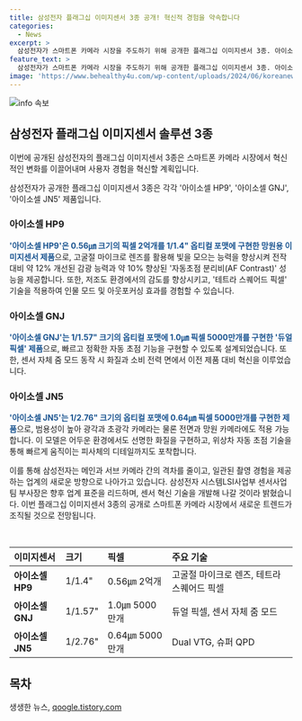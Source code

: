 ```yaml
---
title: 삼성전자 플래그십 이미지센서 3종 공개! 혁신적 경험을 약속합니다
categories:
  - News
excerpt: >
  삼성전자가 스마트폰 카메라 시장을 주도하기 위해 공개한 플래그십 이미지센서 3종. 아이소셀 HP9은 망원용 이미지센서로 기존보다 더 나은 감광 능력과 초점 분리 성능을 갖추고, 듀얼 픽셀과 아이소셀 JN5는 각각 빠르고 정확한 자동 초점 및 어두운 환경에서의 선명한 화질을 제공한다. 이에 삼성전자는 전면부터 후면까지 일관된 촬영 경험을 제공하며, 센서 혁신 기술을 통해 업계 표준을 리드할 것으로 기대되고 있다.
feature_text: >
  삼성전자가 스마트폰 카메라 시장을 주도하기 위해 공개한 플래그십 이미지센서 3종. 아이소셀 HP9은 망원용 이미지센서로 기존보다 더 나은 감광 능력과 초점 분리 성능을 갖추고, 듀얼 픽셀과 아이소셀 JN5는 각각 빠르고 정확한 자동 초점 및 어두운 환경에서의 선명한 화질을 제공한다. 이에 삼성전자는 전면부터 후면까지 일관된 촬영 경험을 제공하며, 센서 혁신 기술을 통해 업계 표준을 리드할 것으로 기대되고 있다.
image: 'https://www.behealthy4u.com/wp-content/uploads/2024/06/koreanews.jpg'
---
```


<p><img src="https://www.behealthy4u.com/wp-content/uploads/2024/06/koreanews.jpg" alt="info 속보" /></p>

<h2 data-ke-size="size26">삼성전자 플래그십 이미지센서 솔루션 3종</h2>

<p>이번에 공개된 삼성전자의 플래그십 이미지센서 3종은 스마트폰 카메라 시장에서 혁신적인 변화를 이끌어내며 사용자 경험을 혁신할 계획입니다.</p>

<p data-ke-size="size16">삼성전자가 공개한 플래그십 이미지센서 3종은 각각 '아이소셀 HP9', '아이소셀 GNJ', '아이소셀 JN5' 제품입니다.</p>

<h3>아이소셀 HP9</h3>

<p><b><span style="color: #1a5490;">'아이소셀 HP9'은 0.56㎛ 크기의 픽셀 2억개를 1/1.4" 옵티컬 포맷에 구현한 망원용 이미지센서 제품</span></b>으로, 고굴절 마이크로 렌즈를 활용해 빛을 모으는 능력을 향상시켜 전작 대비 약 12% 개선된 감광 능력과 약 10% 향상된 '자동초점 분리비(AF Contrast)' 성능을 제공합니다. 또한, 저조도 환경에서의 감도를 향상시키고, '테트라 스퀘어드 픽셀' 기술을 적용하여 인물 모드 및 아웃포커싱 효과를 경험할 수 있습니다.</p>

<h3>아이소셀 GNJ</h3>

<p><b><span style="color: #1a5490;">'아이소셀 GNJ'는 1/1.57" 크기의 옵티컬 포맷에 1.0㎛ 픽셀 5000만개를 구현한 '듀얼 픽셀' 제품</span></b>으로, 빠르고 정확한 자동 초점 기능을 구현할 수 있도록 설계되었습니다. 또한, 센서 자체 줌 모드 동작 시 화질과 소비 전력 면에서 이전 제품 대비 혁신을 이루었습니다.</p>

<h3>아이소셀 JN5</h3>

<p><b><span style="color: #1a5490;">'아이소셀 JN5'는 1/2.76" 크기의 옵티컬 포맷에 0.64㎛ 픽셀 5000만개를 구현한 제품</span></b>으로, 범용성이 높아 광각과 초광각 카메라는 물론 전면과 망원 카메라에도 적용 가능합니다. 이 모델은 어두운 환경에서도 선명한 화질을 구현하고, 위상차 자동 초점 기술을 통해 빠르게 움직이는 피사체의 디테일까지도 포착합니다.</p>

<p>이를 통해 삼성전자는 메인과 서브 카메라 간의 격차를 줄이고, 일관된 촬영 경험을 제공하는 업계의 새로운 방향으로 나아가고 있습니다. 삼성전자 시스템LSI사업부 센서사업팀 부사장은 향후 업계 표준을 리드하며, 센서 혁신 기술을 개발해 나갈 것이라 밝혔습니다. 이번 플래그십 이미지센서 3종의 공개로 스마트폰 카메라 시장에서 새로운 트렌드가 조직될 것으로 전망됩니다. </p>

<p data-ke-size="size16">&nbsp;</p>

<table>
    <thead>
        <tr>
            <th style="text-align: left;">이미지센서</th>
            <th style="text-align: left;">크기</th>
            <th style="text-align: left;">픽셀</th>
            <th style="text-align: left;">주요 기술</th>
        </tr>
    </thead>
    <tbody>
        <tr>
            <td style="text-align: left;"><b>아이소셀 HP9</b></td>
            <td style="text-align: left;">1/1.4"</td>
            <td style="text-align: left;">0.56㎛ 2억개</td>
            <td style="text-align: left;">고굴절 마이크로 렌즈, 테트라 스퀘어드 픽셀</td>
        </tr>
        <tr>
            <td style="text-align: left;"><b>아이소셀 GNJ</b></td>
            <td style="text-align: left;">1/1.57"</td>
            <td style="text-align: left;">1.0㎛ 5000만개</td>
            <td style="text-align: left;">듀얼 픽셀, 센서 자체 줌 모드</td>
        </tr>
        <tr>
            <td style="text-align: left;"><b>아이소셀 JN5</b></td>
            <td style="text-align: left;">1/2.76"</td>
            <td style="text-align: left;">0.64㎛ 5000만개</td>
            <td style="text-align: left;">Dual VTG, 슈퍼 QPD</td>
        </tr>
    </tbody>
</table>

<h2 data-ke-size="size26">목차</h2>
생생한 뉴스, <a href="https://qoogle.tistory.com" rel="dofollow">qoogle.tistory.com</a>



